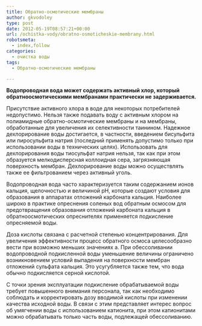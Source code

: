 ```yaml
---
title: Обратно-осмотические мембраны
author: gkvodoley
type: post
date: 2012-05-19T08:57:21+00:00
url: /ochistka-vody/obratno-osmoticheskie-membrany.html
robotsmeta:
  - index,follow
categories:
  - очистка воды
tags:
  - Обратно-осмотические мембраны

---
```

**Водопроводная вода может содержать активный хлор, который обратноосмотическими мембранами практически не задерживается.**
  
Присутствие активного хлора в воде для некоторых потребителей недопустимо. Нельзя также подавать воду с активным хлором на полиамидные обратно-осмотические мембраны и на мембраны, обработанные для увеличения их селективности таинином. Надежное дехлорирование воды достигается, в частности, введением бисульфита или пиросульфита натрия (последний применять допустимо только при использовании воды в технических целях). Использовать для дехлорирования воды тиосульфат натрия нельзя, так как при этом образуется мелкодисперсная коллоидная сера, загрязняющая поверхность мембран. Дехлорирование воды можно осуществлять также ее фильтрованием через активный уголь.
  
Водопроводная вода часто характеризуется таким содержанием ионов кальция, щелочностью и величиной рН, которые создают условия для образования в аппаратах отложений карбоната кальция. Наиболее широко в практике опреснения соленых вод обратным осмосом для предотвращения образования отложений карбоната кальция в обратноосмотических опреснителях применяется подкисление опресняемой воды.
  
Доза кислоты связана с расчетной степенью концентрирования. Для увеличения эффективности процесс обратного осмоса целесообразно вести при возможно меньших значениях а. При обессоливании водопроводной подкисленной воды уменьшение величины ограничено возникновением условий выпадения на поверхности мембран отложений сульфата кальция. Это усугубляется также тем, что вода обычно подкисляется серной кислотой.
  
С точки зрения эксплуатации подкисление обрабатываемой воды требует повышенного внимания персонала, так как необходимо соблюдать и корректировать дозу вводимой кислоты при изменении качества исходной воды. В связи с этим представляет интерес вопрос об умягчении воды с использованием катионита, при этом катионитами можно обрабатывать только часть воды, подлежащей обессоливанию.